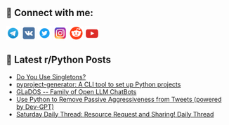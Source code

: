## 🔎 Connect with me:
[<img src="https://github.com/bullbesh/bullbesh/blob/main/images/Telegram.png" width="32" height="32" />](https://t.me/bullbesh)
[<img src="https://github.com/bullbesh/bullbesh/blob/main/images/VK.png" width="32" height="32" />](https://vk.com/bullbesh)
[<img src="https://github.com/bullbesh/bullbesh/blob/main/images/Twitter.png" width="32" height="32" />](https://twitter.com/bullbesh1)
[<img src="https://github.com/bullbesh/bullbesh/blob/main/images/Instagram.png" width="32" height="32" />](https://www.instagram.com/bullbesh)
[<img src="https://github.com/bullbesh/bullbesh/blob/main/images/Reddit.png" width="32" height="32" />](https://www.reddit.com/user/bullbesh)
[<img src="https://github.com/bullbesh/bullbesh/blob/main/images/YouTube.png" width="32" height="32" />](https://www.youtube.com/channel/UCtfjRs6uzgq5mfm8S06WTcg)

## 📕 Latest r/Python Posts
<!-- BLOG-POST-LIST:START -->
- [Do You Use Singletons?](https://www.reddit.com/r/Python/comments/13g4ml1/do_you_use_singletons/)
- [pyproject-generator: A CLI tool to set up Python projects](https://www.reddit.com/r/Python/comments/13g2ryg/pyprojectgenerator_a_cli_tool_to_set_up_python/)
- [GLaDOS -- Family of Open LLM ChatBots](https://www.reddit.com/r/Python/comments/13g2qbp/glados_family_of_open_llm_chatbots/)
- [Use Python to Remove Passive Aggressiveness from Tweets &lpar;powered by Dev-GPT&rpar;](https://www.reddit.com/r/Python/comments/13g2fp7/use_python_to_remove_passive_aggressiveness_from/)
- [Saturday Daily Thread: Resource Request and Sharing! Daily Thread](https://www.reddit.com/r/Python/comments/13g1e22/saturday_daily_thread_resource_request_and/)
<!-- BLOG-POST-LIST:END -->
